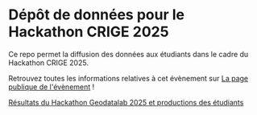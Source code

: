# Dépôt de données pour le Hackathon CRIGE 2025

Ce repo permet la diffusion des données aux étudiants dans le cadre du Hackathon CRIGE 2025. 

Retrouvez toutes les informations relatives à cet évènement sur [La page publique de l'évènement](https://pflittopaca.notion.site/HACKATHON-CRIGE-2025-la-g-odata-au-service-de-la-transition-cologique-1f2323dac5b980cdb11cdc2d4487ec7a?pvs=74) !

[Résultats du Hackathon Geodatalab 2025 et productions des étudiants](https://crige-paca-lab.github.io/hackathon_crige_2025/resultats/)